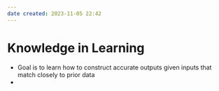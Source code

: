 ```yaml
---
date created: 2023-11-05 22:42
---
```


# Knowledge in Learning

- Goal is to learn how to construct accurate outputs given inputs that match closely to prior data
- 
